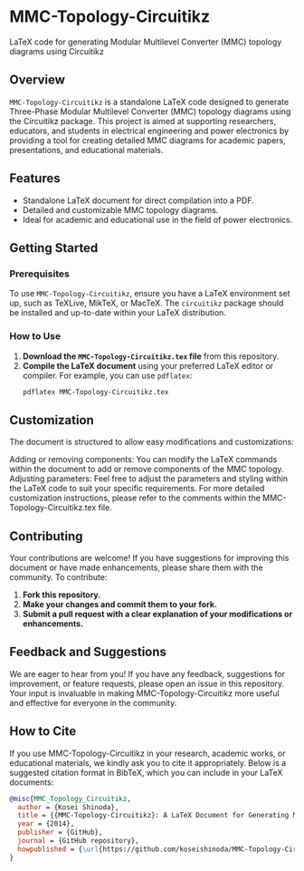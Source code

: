# MMC-Topology-Circuitikz
LaTeX code for generating Modular Multilevel Converter (MMC) topology diagrams using Circuitikz


## Overview

`MMC-Topology-Circuitikz` is a standalone LaTeX code designed to generate Three-Phase Modular Multilevel Converter (MMC) topology diagrams using the Circuitikz package. This project is aimed at supporting researchers, educators, and students in electrical engineering and power electronics by providing a tool for creating detailed MMC diagrams for academic papers, presentations, and educational materials.

## Features

- Standalone LaTeX document for direct compilation into a PDF.
- Detailed and customizable MMC topology diagrams.
- Ideal for academic and educational use in the field of power electronics.

## Getting Started

### Prerequisites

To use `MMC-Topology-Circuitikz`, ensure you have a LaTeX environment set up, such as TeXLive, MikTeX, or MacTeX. The `circuitikz` package should be installed and up-to-date within your LaTeX distribution.

### How to Use

1. **Download the `MMC-Topology-Circuitikz.tex` file** from this repository.
2. **Compile the LaTeX document** using your preferred LaTeX editor or compiler. For example, you can use `pdflatex`:
   ```bash
   pdflatex MMC-Topology-Circuitikz.tex

## Customization
The document is structured to allow easy modifications and customizations:

Adding or removing components: You can modify the LaTeX commands within the document to add or remove components of the MMC topology.
Adjusting parameters: Feel free to adjust the parameters and styling within the LaTeX code to suit your specific requirements.
For more detailed customization instructions, please refer to the comments within the MMC-Topology-Circuitikz.tex file.


## Contributing
Your contributions are welcome! If you have suggestions for improving this document or have made enhancements, please share them with the community. To contribute:


1. **Fork this repository.**
2. **Make your changes and commit them to your fork.**
3. **Submit a pull request with a clear explanation of your modifications or enhancements.**

## Feedback and Suggestions
We are eager to hear from you! If you have any feedback, suggestions for improvement, or feature requests, please open an issue in this repository. Your input is invaluable in making MMC-Topology-Circuitikz more useful and effective for everyone in the community.

## How to Cite

If you use MMC-Topology-Circuitikz in your research, academic works, or educational materials, we kindly ask you to cite it appropriately. Below is a suggested citation format in BibTeX, which you can include in your LaTeX documents:

```bibtex
@misc{MMC_Topology_Circuitikz,
  author = {Kosei Shinoda},
  title = {{MMC-Topology-Circuitikz}: A LaTeX Document for Generating Modular Multilevel Converter Topology Diagrams},
  year = {2014},
  publisher = {GitHub},
  journal = {GitHub repository},
  howpublished = {\url{https://github.com/koseishinoda/MMC-Topology-Circuitikz}}
}


